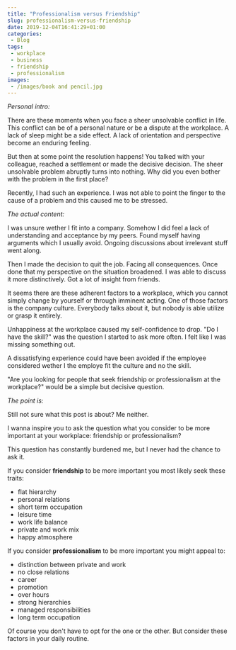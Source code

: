 ```yaml
---
title: "Professionalism versus Friendship"
slug: professionalism-versus-friendship
date: 2019-12-04T16:41:29+01:00
categories:
 - Blog
tags:
 - workplace
 - business
 - friendship
 - professionalism
images:
 - /images/book and pencil.jpg
---
```


*Personal intro:*

There are these moments when you face a sheer unsolvable conflict in life. This conflict can be of a personal nature or be a dispute at the workplace. A lack of sleep might be a side effect. A lack of orientation and perspective become an enduring feeling.
<!--more-->

But then at some point the resolution happens! You talked with your colleague, reached a settlement or made the decisive decision. The sheer unsolvable problem abruptly turns into nothing. Why did you even bother with the problem in the first place?

Recently, I had such an experience. I was not able to point the finger to the cause of a problem and this caused me to be stressed.

*The actual content:*

I was unsure wether I fit into a company. Somehow I did feel a lack of understanding and acceptance by my peers. Found myself having arguments which I usually avoid. Ongoing discussions about irrelevant stuff went along.

Then I made the decision to quit the job. Facing all consequences. Once done that my perspective on the situation broadened. I was able to discuss it more distinctively. Got a lot of insight from friends.

It seems there are these adherent factors to a workplace, which you cannot simply change by yourself or through imminent acting. One of those factors is the company culture. Everybody talks about it, but nobody is able utilize or grasp it entirely.

Unhappiness at the workplace caused my self-confidence to drop. "Do I have the skill?" was the question I started to ask more often. I felt like I was missing something out.

A dissatisfying experience could have been avoided if the employee considered wether I the employe fit the culture and no the skill.

"Are you looking for people that seek friendship or professionalism at the workplace?" would be a simple but decisive question.

*The point is:*

Still not sure what this post is about? Me neither.

I wanna inspire you to ask the question what you consider to be more important at your workplace: friendship or professionalism?

This question has constantly burdened me, but I never had the chance to ask it.

If you consider **friendship** to be more important you most likely seek these traits:

* flat hierarchy
* personal relations
* short term occupation
* leisure time
* work life balance
* private and work mix
* happy atmosphere

If you consider **professionalism** to be more important you might appeal to:

* distinction between private and work
* no close relations
* career
* promotion
* over hours
* strong hierarchies
* managed responsibilities
* long term occupation

Of course you don't have to opt for the one or the other. But consider these factors in your daily routine.
